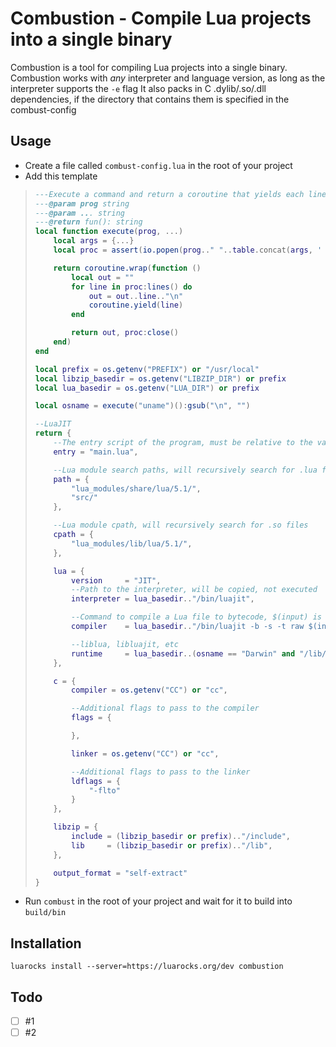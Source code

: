 # Combustion - Compile Lua projects into a single binary

Combustion is a tool for compiling Lua projects into a single binary.
Combustion works with *any* interpreter and language version, as long as the interpreter supports the `-e` flag
It also packs in C .dylib/.so/.dll dependencies, if the directory that contains them is specified in the combust-config

## Usage

- Create a file called `combust-config.lua` in the root of your project
- Add this template

> ```lua
> ---Execute a command and return a coroutine that yields each line of output
> ---@param prog string
> ---@param ... string
> ---@return fun(): string
> local function execute(prog, ...)
>     local args = {...}
>     local proc = assert(io.popen(prog.." "..table.concat(args, ' '), "r"))
>
>     return coroutine.wrap(function ()
>         local out = ""
>         for line in proc:lines() do
>             out = out..line.."\n"
>             coroutine.yield(line)
>         end
>
>         return out, proc:close()
>     end)
> end
>
> local prefix = os.getenv("PREFIX") or "/usr/local"
> local libzip_basedir = os.getenv("LIBZIP_DIR") or prefix
> local lua_basedir = os.getenv("LUA_DIR") or prefix
>
> local osname = execute("uname")():gsub("\n", "")
>
> --LuaJIT
> return {
>     --The entry script of the program, must be relative to the values in `path`
>     entry = "main.lua",
>
>     --Lua module search paths, will recursively search for .lua files
>     path = {
>         "lua_modules/share/lua/5.1/",
>         "src/"
>     },
>
>     --Lua module cpath, will recursively search for .so files
>     cpath = {
>         "lua_modules/lib/lua/5.1/",
>     },
>
>     lua = {
>         version     = "JIT",
>         --Path to the interpreter, will be copied, not executed
>         interpreter = lua_basedir.."/bin/luajit",
>
>         --Command to compile a Lua file to bytecode, $(input) is the .lua file, $(output) is the output bytecode
>         compiler    = lua_basedir.."/bin/luajit -b -s -t raw $(input) $(output)",
>
>         --liblua, libluajit, etc
>         runtime     = lua_basedir..(osname == "Darwin" and "/lib/libluajit.dylib" or "/lib/libluajit.so"),
>     },
>
>     c = {
>         compiler = os.getenv("CC") or "cc",
>
>         --Additional flags to pass to the compiler
>         flags = {
>
>         },
>
>         linker = os.getenv("CC") or "cc",
>
>         --Additional flags to pass to the linker
>         ldflags = {
>             "-flto"
>         }
>     },
>
>     libzip = {
>         include = (libzip_basedir or prefix).."/include",
>         lib     = (libzip_basedir or prefix).."/lib",
>     },
>
>     output_format = "self-extract"
> }
> ```

- Run `combust` in the root of your project and wait for it to build into `build/bin`

## Installation

`luarocks install --server=https://luarocks.org/dev combustion`

## Todo
- [ ] #1
- [ ] #2
